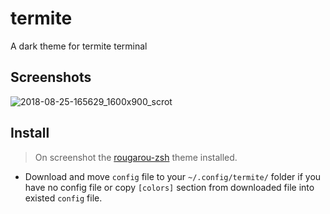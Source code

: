 # termite
A dark theme for termite terminal

## Screenshots
![2018-08-25-165629_1600x900_scrot](https://user-images.githubusercontent.com/2269864/44622791-57672500-a88e-11e8-8315-17ec05de2e2c.png)

## Install
> On screenshot the [rougarou-zsh](https://github.com/RougarouTheme/rougarou-zsh) theme installed.
* Download and move `config` file to your `~/.config/termite/` folder if you have no config file or copy `[colors]` section from downloaded file into existed `config` file.

